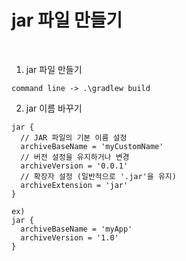 # jar 파일 만들기

<br/>

1. jar 파일 만들기
```
command line -> .\gradlew build
```

2. jar 이름 바꾸기
```
jar {
  // JAR 파일의 기본 이름 설정
  archiveBaseName = 'myCustomName'
  // 버전 설정을 유지하거나 변경
  archiveVersion = '0.0.1'
  // 확장자 설정 (일반적으로 '.jar'을 유지)
  archiveExtension = 'jar'
}
```
```
ex)
jar {
  archiveBaseName = 'myApp'
  archiveVersion = '1.0'
}
```
